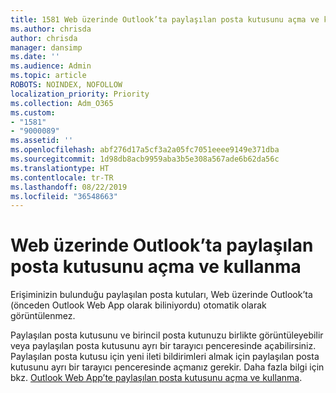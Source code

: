 ```yaml
---
title: 1581 Web üzerinde Outlook’ta paylaşılan posta kutusunu açma ve kullanma
ms.author: chrisda
author: chrisda
manager: dansimp
ms.date: ''
ms.audience: Admin
ms.topic: article
ROBOTS: NOINDEX, NOFOLLOW
localization_priority: Priority
ms.collection: Adm_O365
ms.custom:
- "1581"
- "9000089"
ms.assetid: ''
ms.openlocfilehash: abf276d17a5cf3a2a05fc7051eeee9149e371dba
ms.sourcegitcommit: 1d98db8acb9959aba3b5e308a567ade6b62da56c
ms.translationtype: HT
ms.contentlocale: tr-TR
ms.lasthandoff: 08/22/2019
ms.locfileid: "36548663"
---
```

# <a name="open-and-use-a-shared-mailbox-in-outlook-on-the-web"></a>Web üzerinde Outlook’ta paylaşılan posta kutusunu açma ve kullanma

Erişiminizin bulunduğu paylaşılan posta kutuları, Web üzerinde Outlook’ta (önceden Outlook Web App olarak biliniyordu) otomatik olarak görüntülenmez.

Paylaşılan posta kutusunu ve birincil posta kutunuzu birlikte görüntüleyebilir veya paylaşılan posta kutusunu ayrı bir tarayıcı penceresinde açabilirsiniz. Paylaşılan posta kutusu için yeni ileti bildirimleri almak için paylaşılan posta kutusunu ayrı bir tarayıcı penceresinde açmanız gerekir. Daha fazla bilgi için bkz. [Outlook Web App’te paylaşılan posta kutusunu açma ve kullanma](https://support.office.com/article/BC127866-42BE-4DE7-92AE-1EF2F787FD5C).
